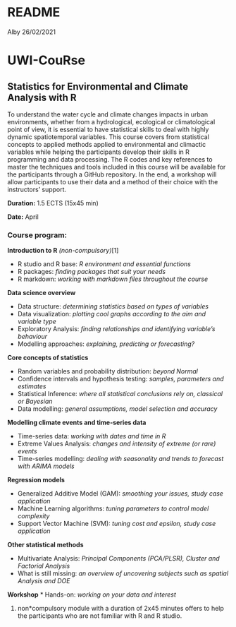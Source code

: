 README
================
Alby
26/02/2021

# UWI-CouRse

## Statistics for Environmental and Climate Analysis with R

To understand the water cycle and climate changes impacts in urban
environments, whether from a hydrological, ecological or climatological
point of view, it is essential to have statistical skills to deal with
highly dynamic spatiotemporal variables. This course covers from
statistical concepts to applied methods applied to environmental and
climactic variables while helping the participants develop their skills
in R programming and data processing. The R codes and key references to
master the techniques and tools included in this course will be
available for the participants through a GitHub repository. In the end,
a workshop will allow participants to use their data and a method of
their choice with the instructors’ support.

**Duration:** 1.5 ECTS (15x45 min)

**Date:** April

### **Course program:**

**Introduction to R** *(non-compulsory)*\[1\]

  - R studio and R base: *R environment and essential functions*
  - R packages: *finding packages that suit your needs*
  - R markdown: *working with markdown files throughout the course*

**Data science overview**

  - Data structure: *determining statistics based on types of variables*
  - Data visualization: *plotting cool graphs according to the aim and
    variable type*
  - Exploratory Analysis: *finding relationships and identifying
    variable’s behaviour*
  - Modelling approaches: *explaining, predicting or forecasting?*

**Core concepts of statistics**

  - Random variables and probability distribution: *beyond Normal*
  - Confidence intervals and hypothesis testing: *samples, parameters
    and estimates*
  - Statistical Inference: *where all statistical conclusions rely on,
    classical or Bayesian*
  - Data modelling: *general assumptions, model selection and accuracy*

**Modelling climate events and time-series data**

  - Time-series data: *working with dates and time in R*
  - Extreme Values Analysis: *changes and intensity of extreme (or rare)
    events*
  - Time-series modelling: *dealing with seasonality and trends to
    forecast with ARIMA models*

**Regression models**

  - Generalized Additive Model (GAM): *smoothing your issues, study case
    application*
  - Machine Learning algorithms: *tuning parameters to control model
    complexity*
  - Support Vector Machine (SVM): *tuning cost and epsilon, study case
    application*

**Other statistical methods**

  - Multivariate Analysis: *Principal Components (PCA/PLSR), Cluster and
    Factorial Analysis*
  - What is still missing: *an overview of uncovering subjects such as
    spatial Analysis and DOE*

**Workshop** \* Hands-on: *working on your data and interest*

1.  non\*compulsory module with a duration of 2x45 minutes offers to
    help  
    the participants who are not familiar with R and R studio.
